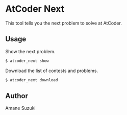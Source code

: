 # AtCoder Next

This tool tells you the next problem to solve at AtCoder.

## Usage

Show the next problem.

```bash
$ atcoder_next show
```

Download the list of contests and problems.

```bash
$ atcoder_next download
```

## Author

Amane Suzuki
